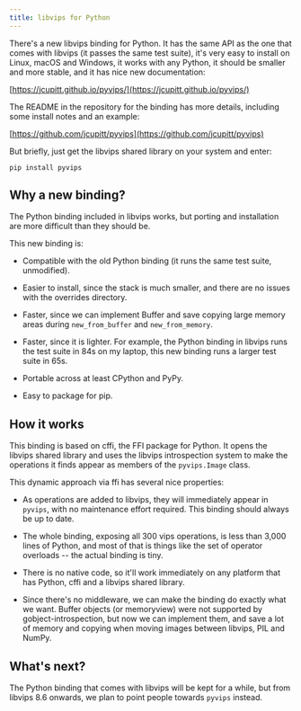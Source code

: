 ```yaml
---
title: libvips for Python
---
```


There's a new libvips binding for Python. It has the same API as the one that
comes with libvips (it passes the same test suite), it's very easy to install
on Linux, macOS and Windows, it works with any Python, it should be 
smaller and more stable, and it has nice new documentation:

[https://jcupitt.github.io/pyvips/](https://jcupitt.github.io/pyvips/)

The README in the repository for the binding has more details, including some
install notes and an example:

[https://github.com/jcupitt/pyvips](https://github.com/jcupitt/pyvips)

But briefly, just get the libvips shared library on your system and enter:

	pip install pyvips

## Why a new binding?

The Python binding included in libvips works, but porting and installation
are more difficult than they should be.

This new binding is:

* Compatible with the old Python binding (it runs the same test suite,
  unmodified).

* Easier to install, since the stack is much smaller, and there are
  no issues with the overrides directory.

* Faster, since we can implement Buffer and save copying large memory areas
  during `new_from_buffer` and `new_from_memory`.

* Faster, since it is lighter. For example, the Python binding in libvips 
  runs the test suite in 84s on my laptop, this new binding runs a larger test
  suite in 65s.

* Portable across at least CPython and PyPy.

* Easy to package for pip. 

## How it works

This binding is based on cffi, the FFI package for Python. It opens the libvips
shared library and uses the libvips introspection system to make the operations 
it finds appear as members of the `pyvips.Image` class. 

This dynamic approach via ffi has several nice properties:

* As operations are added to libvips, they will immediately appear in
  `pyvips`, with no maintenance effort required. This binding should
  always be up to date.

* The whole binding, exposing all 300 vips operations, is less than 3,000
  lines of Python, and most of that is things like the set of operator
  overloads -- the actual binding is tiny. 
  
* There is no native code, so it'll work immediately on any platform 
  that has Python, cffi and a libvips shared library.

* Since there's no middleware, we can make the binding do exactly what we want.
  Buffer objects (or memoryview) were not supported by gobject-introspection,
  but now we can implement them, and save a lot of memory and copying when 
  moving images between libvips, PIL and NumPy.

## What's next?

The Python binding that comes with libvips will be kept for a while, but from
libvips 8.6 onwards, we plan to point people towards `pyvips` instead.
